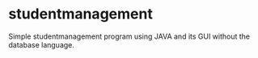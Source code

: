 # studentmanagement
Simple studentmanagement program using JAVA and its GUI without the database language.
